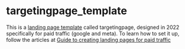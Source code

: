 # targetingpage_template

This is a [landing page template](https://targetingpage.com) called targetingpage, designed in 2022 specifically for paid traffic (google and meta). To learn how to set it up, follow the articles at [Guide to creating landing pages for paid traffic](https://targetingpage.com/blog)
